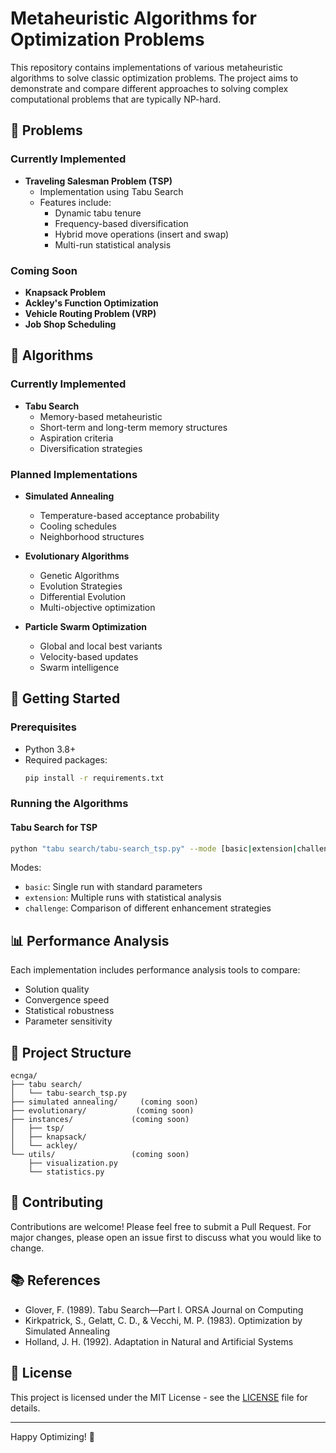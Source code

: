 # Metaheuristic Algorithms for Optimization Problems

This repository contains implementations of various metaheuristic algorithms to solve classic optimization problems. The project aims to demonstrate and compare different approaches to solving complex computational problems that are typically NP-hard.

## 🎯 Problems

### Currently Implemented
- **Traveling Salesman Problem (TSP)**
  - Implementation using Tabu Search
  - Features include:
    - Dynamic tabu tenure
    - Frequency-based diversification
    - Hybrid move operations (insert and swap)
    - Multi-run statistical analysis

### Coming Soon
- **Knapsack Problem**
- **Ackley's Function Optimization**
- **Vehicle Routing Problem (VRP)**
- **Job Shop Scheduling**

## 🧮 Algorithms

### Currently Implemented
- **Tabu Search**
  - Memory-based metaheuristic
  - Short-term and long-term memory structures
  - Aspiration criteria
  - Diversification strategies

### Planned Implementations
- **Simulated Annealing**
  - Temperature-based acceptance probability
  - Cooling schedules
  - Neighborhood structures

- **Evolutionary Algorithms**
  - Genetic Algorithms
  - Evolution Strategies
  - Differential Evolution
  - Multi-objective optimization

- **Particle Swarm Optimization**
  - Global and local best variants
  - Velocity-based updates
  - Swarm intelligence

## 🚀 Getting Started

### Prerequisites
- Python 3.8+
- Required packages:
  ```bash
  pip install -r requirements.txt
  ```

### Running the Algorithms

#### Tabu Search for TSP
```bash
python "tabu search/tabu-search_tsp.py" --mode [basic|extension|challenge] --file [instance_file] --runs [number_of_runs]
```

Modes:
- `basic`: Single run with standard parameters
- `extension`: Multiple runs with statistical analysis
- `challenge`: Comparison of different enhancement strategies

## 📊 Performance Analysis

Each implementation includes performance analysis tools to compare:
- Solution quality
- Convergence speed
- Statistical robustness
- Parameter sensitivity

## 🔧 Project Structure

```
ecnga/
├── tabu search/
│   └── tabu-search_tsp.py
├── simulated annealing/     (coming soon)
├── evolutionary/           (coming soon)
├── instances/             (coming soon)
│   ├── tsp/
│   ├── knapsack/
│   └── ackley/
└── utils/                 (coming soon)
    ├── visualization.py
    └── statistics.py
```

## 📝 Contributing

Contributions are welcome! Please feel free to submit a Pull Request. For major changes, please open an issue first to discuss what you would like to change.

## 📚 References

- Glover, F. (1989). Tabu Search—Part I. ORSA Journal on Computing
- Kirkpatrick, S., Gelatt, C. D., & Vecchi, M. P. (1983). Optimization by Simulated Annealing
- Holland, J. H. (1992). Adaptation in Natural and Artificial Systems

## 📄 License

This project is licensed under the MIT License - see the [LICENSE](LICENSE) file for details.

---
Happy Optimizing! 🎉